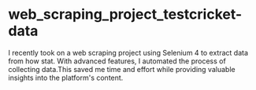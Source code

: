 # web_scraping_project_testcricket-data
 I recently took on a web scraping project using Selenium 4 to extract data from how stat. With advanced features, I automated the process of collecting data.This saved me time and effort while providing valuable insights into the platform's content.
